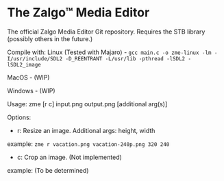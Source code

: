 # The Zalgo™ Media Editor
The official Zalgo Media Editor Git repository.
Requires the STB library (possibly others in the future.)

Compile with:
Linux (Tested with Majaro) - `gcc main.c -o zme-linux -lm -I/usr/include/SDL2 -D_REENTRANT -L/usr/lib -pthread -lSDL2 -lSDL2_image`

MacOS - (WIP)

Windows - (WIP)


Usage:
zme [r c] input.png output.png [additional arg(s)]

Options:



- r: Resize an image. Additional args: height, width

example: `zme r vacation.png vacation-240p.png 320 240`



- c: Crop an image. (Not implemented)

example: (To be determined)
